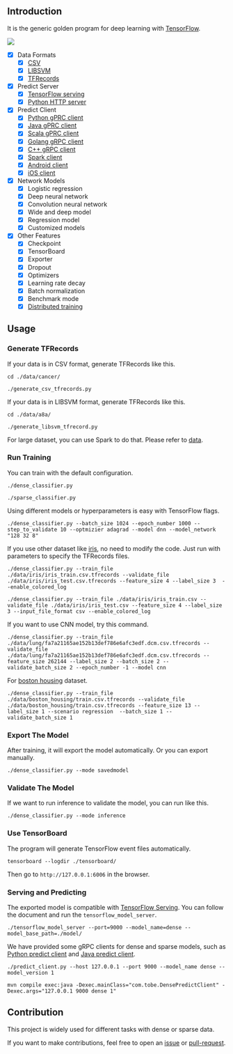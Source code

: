 ## Introduction

It is the generic golden program for deep learning with [TensorFlow](https://github.com/tensorflow/tensorflow).

![](./architecture.jpeg)

- [x] Data Formats
  - [x] [CSV](./data/)
  - [x] [LIBSVM](./data/)
  - [x] [TFRecords](./data/)
- [x] Predict Server
  - [x] [TensorFlow serving](./cpp_predict_server/)
  - [x] [Python HTTP server](./http_service/)
- [x] Predict Client
  - [x] [Python gPRC client](./python_predict_client/)
  - [x] [Java gPRC client](./java_predict_client/)
  - [x] [Scala gPRC client](./java_predict_client/)
  - [x] [Golang gRPC client](./golang_predict_client/)
  - [x] [C++ gRPC client](./cpp_predict_client/)
  - [x] [Spark client](./java_predict_client/)
  - [x] [Android client](./android_client/)
  - [x] [iOS client](./ios_client/)
- [x] Network Models
  - [x] Logistic regression
  - [x] Deep neural network
  - [x] Convolution neural network
  - [x] Wide and deep model
  - [x] Regression model
  - [x] Customized models
- [x] Other Features
  - [x] Checkpoint
  - [x] TensorBoard
  - [x] Exporter
  - [x] Dropout
  - [x] Optimizers
  - [x] Learning rate decay
  - [x] Batch normalization
  - [x] Benchmark mode
  - [x] [Distributed training](./distributed/)

## Usage

### Generate TFRecords

If your data is in CSV format, generate TFRecords like this.

```
cd ./data/cancer/

./generate_csv_tfrecords.py
```

If your data is in LIBSVM format, generate TFRecords like this.

```
cd ./data/a8a/

./generate_libsvm_tfrecord.py
```

For large dataset, you can use Spark to do that. Please refer to [data](./data/).

### Run Training

You can train with the default configuration.

```
./dense_classifier.py

./sparse_classifier.py
```

Using different models or hyperparameters is easy with TensorFlow flags.

```
./dense_classifier.py --batch_size 1024 --epoch_number 1000 --step_to_validate 10 --optmizier adagrad --model dnn --model_network "128 32 8"
```

If you use other dataset like [iris](./data/iris/), no need to modify the code. Just run with parameters to specify the TFRecords files.

```
./dense_classifier.py --train_file ./data/iris/iris_train.csv.tfrecords --validate_file ./data/iris/iris_test.csv.tfrecords --feature_size 4 --label_size 3  --enable_colored_log

./dense_classifier.py --train_file ./data/iris/iris_train.csv --validate_file ./data/iris/iris_test.csv --feature_size 4 --label_size 3 --input_file_format csv --enable_colored_log
```

If you want to use CNN model, try this command.

```
./dense_classifier.py --train_file ./data/lung/fa7a21165ae152b13def786e6afc3edf.dcm.csv.tfrecords --validate_file ./data/lung/fa7a21165ae152b13def786e6afc3edf.dcm.csv.tfrecords --feature_size 262144 --label_size 2 --batch_size 2 --validate_batch_size 2 --epoch_number -1 --model cnn
```

For [boston housing](./data/boston_housing/) dataset.

```
./dense_classifier.py --train_file ./data/boston_housing/train.csv.tfrecords --validate_file ./data/boston_housing/train.csv.tfrecords --feature_size 13 --label_size 1 --scenario regression  --batch_size 1 --validate_batch_size 1
```

### Export The Model

After training, it will export the model automatically. Or you can export manually.

```
./dense_classifier.py --mode savedmodel
```

### Validate The Model

If we want to run inference to validate the model, you can run like this.

```
./dense_classifier.py --mode inference
```

### Use TensorBoard

The program will generate TensorFlow event files automatically.

```
tensorboard --logdir ./tensorboard/
```

Then go to `http://127.0.0.1:6006` in the browser.

### Serving and Predicting

The exported model is compatible with [TensorFlow Serving](https://github.com/tensorflow/serving). You can follow the document and run the `tensorflow_model_server`.

```
./tensorflow_model_server --port=9000 --model_name=dense --model_base_path=./model/
```

We have provided some gRPC clients for dense and sparse models, such as [Python predict client](./python_predict_client/) and [Java predict client](./java_predict_client/).

```
./predict_client.py --host 127.0.0.1 --port 9000 --model_name dense --model_version 1

mvn compile exec:java -Dexec.mainClass="com.tobe.DensePredictClient" -Dexec.args="127.0.0.1 9000 dense 1"
```

## Contribution

This project is widely used for different tasks with dense or sparse data.

If you want to make contributions, feel free to open an [issue](https://github.com/tobegit3hub/deep_recommend_system/issues) or [pull-request](https://github.com/tobegit3hub/deep_recommend_system/pulls).
